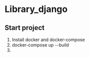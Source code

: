 # Library_django
## Start project

1. Install docker and docker-compose
2. docker-compose up --build
3.
 

